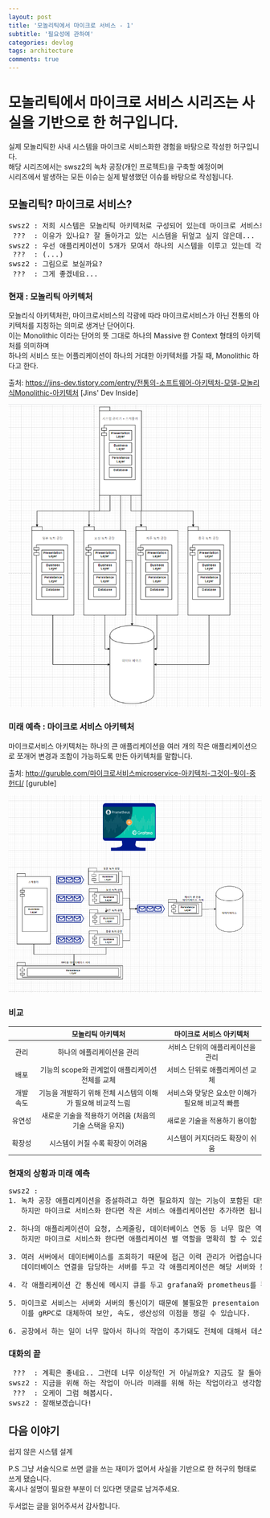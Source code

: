 ```yaml
---
layout: post
title: '모놀리틱에서 마이크로 서비스 - 1' 
subtitle: '필요성에 관하여' 
categories: devlog 
tags: architecture 
comments: true
---
```

# 모놀리틱에서 마이크로 서비스 시리즈는 사실을 기반으로 한 허구입니다.
실제 모놀리틱한 사내 시스템을 마이크로 서비스화한 경험을 바탕으로 작성한 허구입니다.  
해당 시리즈에서는 swsz2의 녹차 공장(개인 프로젝트)을 구축할 예정이며  
시리즈에서 발생하는 모든 이슈는 실제 발생했던 이슈를 바탕으로 작성됩니다.   

## 모놀리틱? 마이크로 서비스?
<pre>
swsz2 : 저희 시스템은 모놀리틱 아키텍처로 구성되어 있는데 마이크로 서비스화할 필요가 있는 거 같아요.
 ???  : 이유가 있나요? 잘 돌아가고 있는 시스템을 뒤엎고 싶지 않은데...  
swsz2 : 우선 애플리케이션이 5개가 모여서 하나의 시스템을 이루고 있는데 각 애플리케이션은...
 ???  : (...)
swsz2 : 그림으로 보실까요?
 ???  : 그게 좋겠네요...
</pre>


### 현재 : 모놀리틱 아키텍처
모놀리식 아키텍처란, 마이크로서비스의 각광에 따라 마이크로서비스가 아닌 전통의 아키텍처를 지칭하는 의미로 생겨난 단어이다.    
이는 Monolithic 이라는 단어의 뜻 그대로 하나의 Massive 한 Context 형태의 아키텍처를 의미하며  
하나의 서비스 또는 어플리케이션이 하나의 거대한 아키텍처를 가질 때, Monolithic 하다고 한다.  

출처: https://jins-dev.tistory.com/entry/전통의-소프트웨어-아키텍처-모델-모놀리식Monolithic-아키텍처 [Jins' Dev Inside]

![monolithic-to-microservices-steps-1-before](/assets/img/post/monolithic-to-microservices-steps-1-before.PNG)

### 미래 예측 : 마이크로 서비스 아키텍처
마이크로서비스 아키텍처는 하나의 큰 애플리케이션을 여러 개의 작은 애플리케이션으로 쪼개어 변경과 조합이 가능하도록 만든 아키텍처를 말합니다.

출처: http://guruble.com/마이크로서비스microservice-아키텍처-그것이-뭣이-중헌디/ [guruble]

![monolithic-to-microservices-steps-1-after](/assets/img/post/monolithic-to-microservices-steps-1-after.PNG)

### 비교

 | | 모놀리틱 아키텍처 | 마이크로 서비스 아키텍처 |
 |:---:|:-----:|:-----:|
 |관리|하나의 애플리케이션을 관리|서비스 단위의 애플리케이션을 관리|
 |배포| 기능의 scope와 관계없이 애플리케이션 전체를 교체 | 서비스 단위로 애플리케이션 교체 |
 |개발 속도|기능을 개발하기 위해 전체 시스템의 이해가 필요해 비교적 느림| 서비스와 맞닿은 요소만 이해가 필요해 비교적 빠름 |
 |유연성| 새로운 기술을 적용하기 어려움 (처음의 기술 스택을 유지)  | 새로운 기술을 적용하기 용이함|
 |확장성| 시스템이 커질 수록 확장이 어려움 |시스템이 커지더라도 확장이 쉬움|

### 현재의 상황과 미래 예측 
<pre>
swsz2 :
1. 녹차 공장 애플리케이션을 증설하려고 하면 필요하지 않는 기능이 포함된 대형 애플리케이션이 하나씩 추가됐습니다.
   하지만 마이크로 서비스화 한다면 작은 서비스 애플리케이션만 추가하면 됩니다.

2. 하나의 애플리케이션이 요청, 스케줄링, 데이터베이스 연동 등 너무 많은 역할을 소화해서 모니터링 및 장애 조치가 어렵습니다.
   하지만 마이크로 서비스화 한다면 애플리케이션 별 역할을 명확히 할 수 있습니다. 이는 시스템 장애 시 빠르게 대처할 수 있는 구조입니다.

3. 여러 서버에서 데이터베이스를 조회하기 때문에 접근 이력 관리가 어렵습니다. 
   데이터베이스 연결을 담당하는 서버를 두고 각 애플리케이션은 해당 서버와 통신한다면 보안, 속도상 이점을 챙길 수 있습니다. 

4. 각 애플리케이션 간 통신에 메시지 큐를 두고 grafana와 prometheus를 활용하여 모니터링한다면 시스템 관리기를 제거할 수 있습니다.

5. 마이크로 서비스는 서버와 서버의 통신이기 때문에 불필요한 presentaion layer를 제거하여 인력을 줄일 수 있고
   이를 gRPC로 대체하여 보안, 속도, 생산성의 이점을 챙길 수 있습니다.

6. 공장에서 하는 일이 너무 많아서 하나의 작업이 추가돼도 전체에 대해서 테스트를 해야 합니다... 비효율적입니다...
</pre>

###  대화의 끝
<pre>
 ???  : 계획은 좋네요.. 그런데 너무 이상적인 거 아닐까요? 지금도 잘 돌아가잖아요...
swsz2 : 지금을 위해 하는 작업이 아니라 미래를 위해 하는 작업이라고 생각합니다. 시스템이 더 커지기 전에 개편해야 합니다.
 ???  : 오케이 그럼 해봅시다.
swsz2 : 잘해보겠습니다! 
</pre>

## 다음 이야기
쉽지 않은 시스템 설계  

P.S
그냥 서술식으로 쓰면 글을 쓰는 재미가 없어서 사실을 기반으로 한 허구의 형태로 쓰게 됐습니다.  
혹시나 설명이 필요한 부분이 더 있다면 댓글로 남겨주세요.

두서없는 글을 읽어주셔서 감사합니다.
